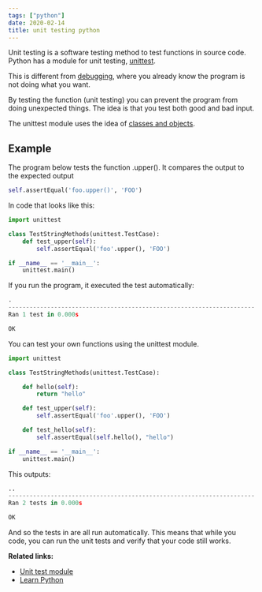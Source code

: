 ```yaml
---
tags: ["python"]
date: 2020-02-14
title: unit testing python
---
```

Unit testing is a software testing method to test functions in source code. Python has a module for unit testing, <a href="https://docs.python.org/3/library/unittest.html#module-unittest">unittest</a>. 

This is different from <a href="https://pythonspot.com/python-debugging/">debugging</a>, where you already know the program is not doing what you want. 

By testing the function (unit testing) you can prevent the program from doing unexpected things. The idea is that you test both good and bad input.

The unittest module uses the idea of <a href="https://pythonbasics.org/class/">classes and objects</a>.

## Example

The program below tests the function .upper(). It compares the output to the expected output 

```python
self.assertEqual('foo.upper()', 'FOO')
```

In code that looks like this:

```python
import unittest

class TestStringMethods(unittest.TestCase):
    def test_upper(self):
        self.assertEqual('foo'.upper(), 'FOO')

if __name__ == '__main__':
    unittest.main()
```

If you run the program, it executed the test automatically:

```python
.
----------------------------------------------------------------------
Ran 1 test in 0.000s

OK
```

You can test your own functions using the unittest module.

```python
import unittest

class TestStringMethods(unittest.TestCase):

    def hello(self):
        return "hello"

    def test_upper(self):
        self.assertEqual('foo'.upper(), 'FOO')

    def test_hello(self):
        self.assertEqual(self.hello(), "hello")

if __name__ == '__main__':
    unittest.main()

```

This outputs:

```python
..
----------------------------------------------------------------------
Ran 2 tests in 0.000s

OK
```

And so the tests in are all run automatically. This means that while you code, you can run the unit tests and verify that your code still works.

**Related links:**
* <a href="https://docs.python.org/3.8/library/unittest.html">Unit test module</a>
* <a href="https://pythonbasics.org/">Learn Python</a>
